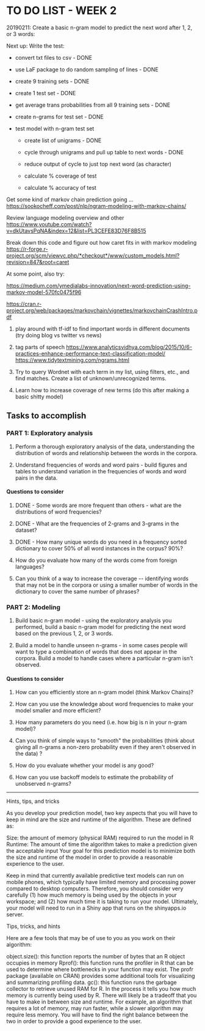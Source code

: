 # TO DO LIST - WEEK 2

20190211: Create a basic n-gram model to predict the next word after 1, 2, or 3 words: 

Next up: Write the test: 

  - convert txt files to csv - DONE
  - use LaF package to do random sampling of lines - DONE
  - create 9 training sets - DONE
  - create 1 test set - DONE
  - get average trans probabilities from all 9 training sets - DONE
  - create n-grams for test set  - DONE
  
  - test model with n-gram test set
    - create list of unigrams - DONE
    - cycle through unigrams and pull up table to next words - DONE
    
    - reduce output of cycle to just top next word (as character)
    - calculate % coverage of test
    - calculate % accuracy of test


Get some kind of markov chain prediction going ... 
https://sookocheff.com/post/nlp/ngram-modeling-with-markov-chains/

Review language modeling overview and other 
https://www.youtube.com/watch?v=dkUtavsPqNA&index=12&list=PL3CEFE83D76F8B515


Break down this code and figure out how caret fits in with markov modeling
https://r-forge.r-project.org/scm/viewvc.php/*checkout*/www/custom_models.html?revision=847&root=caret


At some point, also try: 

https://medium.com/ymedialabs-innovation/next-word-prediction-using-markov-model-570fc0475f96

https://cran.r-project.org/web/packages/markovchain/vignettes/markovchainCrashIntro.pdf

1. play around with tf-idf to find important words in different documents (try doing blog vs twitter vs news)

2. tag parts of speech
https://www.analyticsvidhya.com/blog/2015/10/6-practices-enhance-performance-text-classification-model/
https://www.tidytextmining.com/ngrams.html

3. Try to query Wordnet with each term in my list, using filters, etc., and find matches. Create a list of unknown/unrecognized terms.

4. Learn how to increase coverage of new terms (do this after making a basic shitty model)


## Tasks to accomplish

### PART 1: Exploratory analysis

1. Perform a thorough exploratory analysis of the data, understanding the distribution of words and relationship between the words in the corpora.

2. Understand frequencies of words and word pairs - build figures and tables to understand variation in the frequencies of words and word pairs in the data.

#### Questions to consider

1. DONE - Some words are more frequent than others - what are the distributions of word frequencies?

2. DONE - What are the frequencies of 2-grams and 3-grams in the dataset?

3. DONE - How many unique words do you need in a frequency sorted dictionary to cover 50% of all word instances in the corpus? 90%?

4. How do you evaluate how many of the words come from foreign languages?

5. Can you think of a way to increase the coverage -- identifying words that may not be in the corpora or using a smaller number of words in the dictionary to cover the same number of phrases?


### PART 2: Modeling

1. Build basic n-gram model - using the exploratory analysis you performed, build a basic n-gram model for predicting the next word based on the previous 1, 2, or 3 words.

2. Build a model to handle unseen n-grams - in some cases people will want to type a combination of words that does not appear in the corpora. Build a model to handle cases where a particular n-gram isn't observed.

#### Questions to consider

1. How can you efficiently store an n-gram model (think Markov Chains)?

2. How can you use the knowledge about word frequencies to make your model smaller and more efficient?

3. How many parameters do you need (i.e. how big is n in your n-gram model)?

4. Can you think of simple ways to "smooth" the probabilities (think about giving all n-grams a non-zero probability even if they aren't observed in the data) ?

5. How do you evaluate whether your model is any good?

6. How can you use backoff models to estimate the probability of unobserved n-grams?

---

Hints, tips, and tricks

As you develop your prediction model, two key aspects that you will have to keep in mind are the size and runtime of the algorithm. These are defined as:

Size: the amount of memory (physical RAM) required to run the model in R
Runtime: The amount of time the algorithm takes to make a prediction given the acceptable input
Your goal for this prediction model is to minimize both the size and runtime of the model in order to provide a reasonable experience to the user.

Keep in mind that currently available predictive text models can run on mobile phones, which typically have limited memory and processing power compared to desktop computers. Therefore, you should consider very carefully (1) how much memory is being used by the objects in your workspace; and (2) how much time it is taking to run your model. Ultimately, your model will need to run in a Shiny app that runs on the shinyapps.io server.

Tips, tricks, and hints

Here are a few tools that may be of use to you as you work on their algorithm:

object.size(): this function reports the number of bytes that an R object occupies in memory
Rprof(): this function runs the profiler in R that can be used to determine where bottlenecks in your function may exist. The profr package (available on CRAN) provides some additional tools for visualizing and summarizing profiling data.
gc(): this function runs the garbage collector to retrieve unused RAM for R. In the process it tells you how much memory is currently being used by R.
There will likely be a tradeoff that you have to make in between size and runtime. For example, an algorithm that requires a lot of memory, may run faster, while a slower algorithm may require less memory. You will have to find the right balance between the two in order to provide a good experience to the user.
